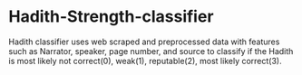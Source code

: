 # Hadith-Strength-classifier
Hadith classifier uses web scraped and preprocessed data with features such as Narrator, speaker, page number, and source to classify if the Hadith is most likely not correct(0), weak(1), reputable(2), most likely correct(3).

